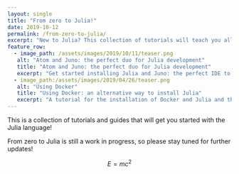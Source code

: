 ```yaml
---
layout: single
title: "From zero to Julia!"
date: 2019-10-12
permalink: /from-zero-to-julia/
excerpt: "New to Julia? This collection of tutorials will teach you all the basics!"
feature_row:
  - image_path: /assets/images/2019/10/11/teaser.png
   alt: "Atom and Juno: the perfect duo for Julia development"
   title: "Atom and Juno: the perfect duo for Julia development"
   excerpt: "Get started installing Julia and Juno: the perfect IDE to start coding! [[Read More...]](https://techytok.ml/atom-and-juno-setup-for-julia/)"
  - image_path:/assets/images/2019/04/26/teaser.png
   alt: "Using Docker"
   title: "Using Docker: an alternative way to install Julia"
   excerpt: "A tutorial for the installation of Docker and Julia and the setup of the Juno IDE using a dockerized Julia container [[Read More...]](https://techytok.ml/from-zero-to-julia-using-docker/)"
---
```

This is a collection of tutorials and guides that will get you started with the Julia language!

From zero to Julia is still a work in progress, so please stay tuned for further updates!

$$ E = m c^{2} $$
<!-- {% include feature_row %} -->
